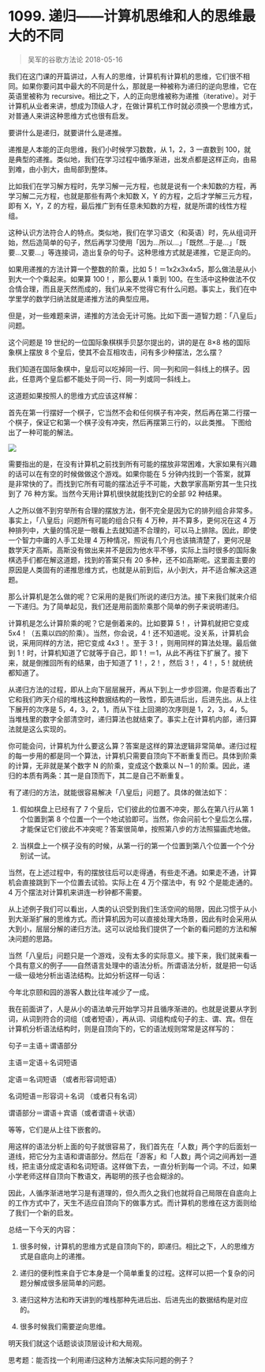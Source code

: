 # 1099. 递归——计算机思维和人的思维最大的不同
> 吴军的谷歌方法论
2018-05-16

我们在这门课的开篇讲过，人有人的思维，计算机有计算机的思维，它们很不相同。如果你要问其中最大的不同是什么，那就是一种被称为递归的逆向思维，它在英语里被称为 recursive。相比之下，人的正向思维被称为递推（iterative）。对于计算机从业者来讲，想成为顶级人才，在做计算机工作时就必须换一个思维方式，对普通人来讲这种思维方式也很有启发。

要讲什么是递归，就要讲什么是递推。

递推是人本能的正向思维，我们小时候学习数数，从 1，2，3 一直数到 100，就是典型的递推。类似地，我们在学习过程中循序渐进，出发点都是这样正向，由易到难，由小到大，由局部到整体。

比如我们在学习解方程时，先学习解一元方程，也就是说有一个未知数的方程，再学习解二元方程，也就是那些有两个未知数 X，Y 的方程，之后才学解三元方程，即有 X，Y，Z 的方程，最后推广到有任意未知数的方程，就是所谓的线性方程组。

这种认识方法符合人的特点。类似地，我们在学习语文（和英语）时，先从组词开始，然后造简单的句子，然后再学习使用「因为...所以...」「既然...于是...」「既要...又要...」等连接词，造出复杂的句子。这种思维方式就是递推，它是正向的。

如果用递推的方法计算一个整数的阶乘，比如 5！＝1x2x3x4x5，那么做法是从小到大一个个乘起来。如果算 100！，那么要从 1 乘到 100。在生活中这种做法不仅合情合理，而且是天然而成的，我们从来不觉得它有什么问题。事实上，我们在中学里学的数学归纳法就是递推方法的典型应用。

但是，对一些难题来讲，递推的方法会无计可施。比如下面一道智力题：「八皇后」问题。

这个问题是 19 世纪的一位国际象棋棋手贝瑟尔提出的，讲的是在 8×8 格的国际象棋上摆放 8 个皇后，使其不会互相攻击，问有多少种摆法，怎么摆？

我们知道在国际象棋中，皇后可以吃掉同一行、同一列和同一斜线上的棋子。因此，任意两个皇后都不能处于同一行、同一列或同一斜线上。

这道题如果按照人的思维方式应该这样解：

首先在第一行摆好一个棋子，它当然不会和任何棋子有冲突，然后再在第二行摆一个棋子，保证它和第一个棋子没有冲突，然后再摆第三行的，以此类推。
下图给出了一种可能的解法。

![](https://raw.githubusercontent.com/dalong0514/selfstudy/master/图片链接/吴军/2019032.jpg)

需要指出的是，在没有计算机之前找到所有可能的摆放非常困难，大家如果有兴趣的话可以在有空的时候做做这个游戏。如果你能在 5 分钟内找到一个答案，就算是非常快的了。而找到它所有可能的摆法近乎不可能，大数学家高斯穷其一生只找到了 76 种方案。当然今天用计算机很快就能找到它的全部 92 种结果。

人之所以做不到穷举所有合理的摆放方法，倒不完全是因为它的排列组合非常多。事实上，「八皇后」问题所有可能的组合只有 4 万种，并不算多，更何况在这 4 万种排列中，大量的情况是一眼看上去就知道不合理的，可以马上排除。因此，即使一个智力中庸的人手工处理 4 万种情况，照说有几个月也该搞清楚了，更何况是数学天才高斯。高斯没有做出来并不是因为他水平不够，实际上当时很多的国际象棋选手们都在解这道题，找到的答案只有 20 多种，还不如高斯呢。这里面主要的原因是人类固有的递推思维方式，也就是从前到后，从小到大，并不适合解决这道题。

那么计算机是怎么做的呢？它采用的是我们所说的递归方法。接下来我们就来介绍一下递归。为了简单起见，我们还是用前面阶乘那个简单的例子来说明递归。

计算机是怎么计算阶乘的呢？它是倒着来的。比如要算 5！，计算机就把它变成 5x4！（五乘以四的阶乘）。当然，你会说，4！还不知道呢。没关系，计算机会说，采用同样的方法，把它变成 4x3！。至于 3！，则用同样的算法处理。最后做到 1！时，计算机知道了它就等于自己，即 1！＝1，从此不再往下扩展了。接下来，就是倒推回所有的结果，由于知道了 1！，2！，然后 3！，4！，5！就统统都知道了。

从递归方法的过程，即从上向下层层展开，再从下到上一步步回溯，你是否看出了它和我们昨天介绍的堆栈这种数据结构的一致性，即先进后出，后进先出。从上往下展开的次序是 5，4，3，2，1，而从下往上回溯的次序则是 1，2，3，4，5。当堆栈里的数字全部清空时，递归算法也就结束了。事实上在计算机内部，递归算法就是这么实现的。

你可能会问，计算机为什么要这么算？答案是这样的算法逻辑非常简单。递归过程的每一步用的都是同一个算法，计算机只需要自顶向下不断重复而已。具体到阶乘的计算，无非就是某个数字 N 的阶乘，变成这个数乘以 N－1 的阶乘。因此，递归的本质有两条：其一是自顶而下，其二是自己不断重复。

有了递归的方法，就能很容易解决「八皇后」问题了。具体的做法如下：

1. 假如棋盘上已经有了 7 个皇后，它们彼此的位置不冲突，那么在第八行从第 1 个位置到第 8 个位置一个一个地试验即可。当然，你会问前七个皇后怎么摆，才能保证它们彼此不冲突呢？答案很简单，按照第八步的方法照猫画虎地做。

2. 当棋盘上一个棋子没有的时候，从第一行的第一个位置到第八个位置一个个分别试一试。

当然，在上述过程中，有的摆放往后可以走得通，有些走不通。如果走不通，计算机会直接跳到下一个位置去试验。实际上在 4 万个摆法中，有 92 个是能走通的。4 万个摆法对计算机来讲连一秒钟都不需要。

从上述例子我们可以看出，人类的认识受到我们生活空间的局限，因此习惯于从小到大渐渐扩展的思维方式。而计算机因为可以直接处理大场景，因此有时会采用从大到小，层层分解的递归方法。这可以说给我们提供了一个新的看问题的方法和解决问题的思路。

当然「八皇后」问题只是一个游戏，没有太多的实际意义。接下来，我们就来看一个具有意义的例子——自然语言处理中的语法分析。所谓语法分析，就是把一句话一级一级地分析出语法结构。比如分析这样一句话：

今年北京颐和园的游客人数比往年减少了一成。

我在前面讲了，人是从小的语法单元开始学习并且循序渐进的。也就是说要从字到词，从词到符合的词组（或者短语），再从词、词组构成句子的主、谓、宾。但在计算机分析语法结构时，则是自顶向下的，它的语法规则常常是这样写的：

句子＝主语＋谓语部分

主语＝定语＋名词短语

定语＝名词短语 （或者形容词短语）

名词短语＝形容词＋名词 （或者只有名词）

谓语部分＝谓语＋宾语（或者谓语＋状语）

等等，它们是从上往下嵌套的。

用这样的语法分析上面的句子就很容易了，我们首先在「人数」两个字的后面划一道线，把它分为主语和谓语部分。然后在「游客」和「人数」两个词之间再划一道线，把主语分成定语和名词短语。这样做下去，一直分析到每一个词。不过，如果小学老师这样自顶向下教语文，再聪明的孩子也会糊涂的。

因此，人循序渐进地学习是有道理的，但久而久之我们也就将自己局限在自底向上的工作方式中了，天生不适应自顶向下的做事方式。而计算机的思维在这方面则给了我们一个新的启发。

总结一下今天的内容：

1. 很多时候，计算机的思维方式是自顶向下的，即递归。相比之下，人的思维方式是自底向上的递推。

2. 递归的便利性来自于它本身是一个简单重复的过程。这样可以把一个复杂的问题分解成很多层简单的问题。
3. 递归这种方法和昨天讲到的堆栈那种先进后出、后进先出的数据结构是对应的。
4. 很多时候我们需要逆向思维。

明天我们就这个话题谈谈顶层设计和大局观。

思考题：能否找一个利用递归这种方法解决实际问题的例子？